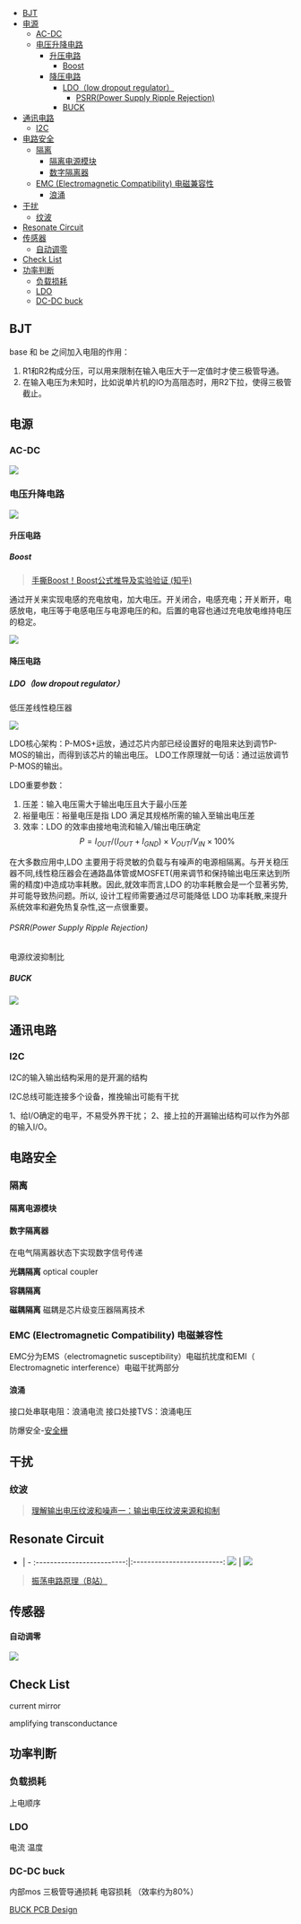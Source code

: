 
- [BJT](#bjt)
- [电源](#电源)
  - [AC-DC](#ac-dc)
  - [电压升降电路](#电压升降电路)
    - [升压电路](#升压电路)
      - [Boost](#boost)
    - [降压电路](#降压电路)
      - [LDO（low dropout regulator）](#ldolow-dropout-regulator)
        - [PSRR(Power Supply Ripple Rejection)](#psrrpower-supply-ripple-rejection)
      - [BUCK](#buck)
- [通讯电路](#通讯电路)
  - [I2C](#i2c)
- [电路安全](#电路安全)
  - [隔离](#隔离)
    - [隔离电源模块](#隔离电源模块)
    - [数字隔离器](#数字隔离器)
  - [EMC (Electromagnetic Compatibility) 电磁兼容性](#emc-electromagnetic-compatibility-电磁兼容性)
    - [浪涌](#浪涌)
- [干扰](#干扰)
  - [纹波](#纹波)
- [Resonate Circuit](#resonate-circuit)
- [传感器](#传感器)
    - [自动调零](#自动调零)
- [Check List](#check-list)
- [功率判断](#功率判断)
  - [负载损耗](#负载损耗)
  - [LDO](#ldo)
  - [DC-DC buck](#dc-dc-buck)

## BJT
base 和 be 之间加入电阻的作用：
1. R1和R2构成分压，可以用来限制在输入电压大于一定值时才使三极管导通。
2. 在输入电压为未知时，比如说单片机的IO为高阻态时，用R2下拉，使得三极管截止。

## 电源

### AC-DC

![](src/img/全波整流.png)

### 电压升降电路
![](src/img/电源电压电路对比.png)

#### 升压电路

##### Boost

> [手撕Boost！Boost公式推导及实验验证 (知乎)](https://zhuanlan.zhihu.com/p/396048467)

通过开关来实现电感的充电放电，加大电压。开关闭合，电感充电；开关断开，电感放电，电压等于电感电压与电源电压的和。后置的电容也通过充电放电维持电压的稳定。

![](src/img/Boost电路.png)

#### 降压电路


##### LDO（low dropout regulator）

低压差线性稳压器

![](src/img/LDO原理图.png)

LDO核心架构：P-MOS+运放，通过芯片内部已经设置好的电阻来达到调节P-MOS的输出，而得到该芯片的输出电压。
LDO工作原理就一句话：通过运放调节P-MOS的输出。

LDO重要参数：
1. 压差：输入电压需大于输出电压且大于最小压差
2. 裕量电压：裕量电压是指 LDO 满足其规格所需的输入至输出电压差
3. 效率：LDO 的效率由接地电流和输入/输出电压确定
$$P = I_{OUT}/(I_{OUT}+I_{GND})\times V_{OUT}/V_{IN}\times 100\% $$

在大多数应用中,LDO 主要用于将灵敏的负载与有噪声的电源相隔离。与开关稳压器不同,线性稳压器会在通路晶体管或MOSFET(用来调节和保持输出电压来达到所需的精度)中造成功率耗散。因此,就效率而言,LDO 的功率耗散会是一个显著劣势,并可能导致热问题。所以, 设计工程师需要通过尽可能降低 LDO 功率耗散,来提升系统效率和避免热复杂性,这一点很重要。

###### PSRR(Power Supply Ripple Rejection)
电源纹波抑制比

##### BUCK
![](src/img/BUCK原理图.png)

## 通讯电路

### I2C
I2C的输入输出结构采用的是开漏的结构

I2C总线可能连接多个设备，推挽输出可能有干扰

1、给I/O确定的电平，不易受外界干扰；
2、接上拉的开漏输出结构可以作为外部的输入I/O。

## 电路安全

### 隔离

#### 隔离电源模块


#### 数字隔离器
在电气隔离器状态下实现数字信号传递

**光耦隔离**
optical coupler 

**容耦隔离**

**磁耦隔离**
磁耦是芯片级变压器隔离技术


### EMC (Electromagnetic Compatibility) 电磁兼容性

EMC分为EMS（electromagnetic susceptibility）电磁抗扰度和EMI（ Electromagnetic interference）电磁干扰两部分

#### 浪涌
接口处串联电阻：浪涌电流
接口处接TVS：浪涌电压

防爆安全-[安全栅](../Ex/IntrinsicSafety.md#安全栅)

## 干扰

### 纹波
> [理解输出电压纹波和噪声一：输出电压纹波来源和抑制](https://e2echina.ti.com/blogs_/b/power_house/posts/53234)

## Resonate Circuit

 - | -
:-------------------------:|:-------------------------:
![](src/img/ResonateCircuitBJT1.png) | ![](src/img/ResonateCircuitBJT2.png)

> [振荡电路原理（B站）](https://www.bilibili.com/video/BV1La4y1g7GC/?spm_id_from=333.788&vd_source=bc1fa6dcfe143fdb1cf9fab62f9aae02)



## 传感器
#### 自动调零
![](src/img/传感器自动调零逻辑.png)

## Check List
current mirror

amplifying transconductance




## 功率判断

### 负载损耗
上电顺序

### LDO
电流 温度 

### DC-DC buck
内部mos 三极管导通损耗 电容损耗 （效率约为80%）

[BUCK PCB Design](HWProjectDesign/PCBDesign.md#buck)


